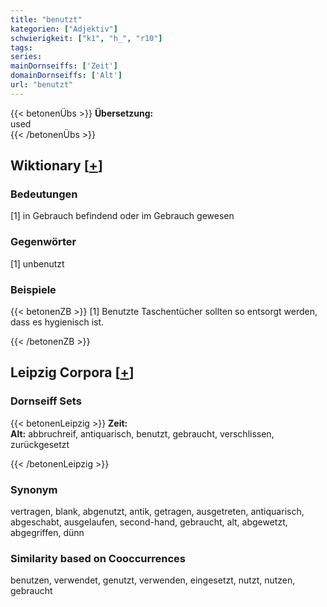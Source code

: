 ```yaml
---
title: "benutzt"
kategorien: ["Adjektiv"]
schwierigkeit: ["k1", "h_", "r10"]
tags:
series:
mainDornseiffs: ['Zeit']
domainDornseiffs: ['Alt']
url: "benutzt"
---
```


{{< betonenÜbs >}}
**Übersetzung:**  
used  
{{< /betonenÜbs >}}

## Wiktionary [[+](https://de.wiktionary.org/wiki/benutzt)]

### Bedeutungen
[1] in Gebrauch befindend oder im Gebrauch gewesen  

### Gegenwörter
[1] unbenutzt  

### Beispiele
{{< betonenZB >}}
[1] Benutzte Taschentücher sollten so entsorgt werden, dass es hygienisch ist.  

{{< /betonenZB >}}

## Leipzig Corpora [[+](https://corpora.uni-leipzig.de/en/res?word=benutzt&corpusId=deu_newscrawl-public_2018)]

### Dornseiff Sets
{{< betonenLeipzig >}}
**Zeit:**  
**Alt:** abbruchreif, antiquarisch, benutzt, gebraucht, verschlissen, zurückgesetzt  

{{< /betonenLeipzig >}}

### Synonym
vertragen, blank, abgenutzt, antik, getragen, ausgetreten, antiquarisch, abgeschabt, ausgelaufen, second-hand, gebraucht, alt, abgewetzt, abgegriffen, dünn


### Similarity based on Cooccurrences
benutzen, verwendet, genutzt, verwenden, eingesetzt, nutzt, nutzen, gebraucht

